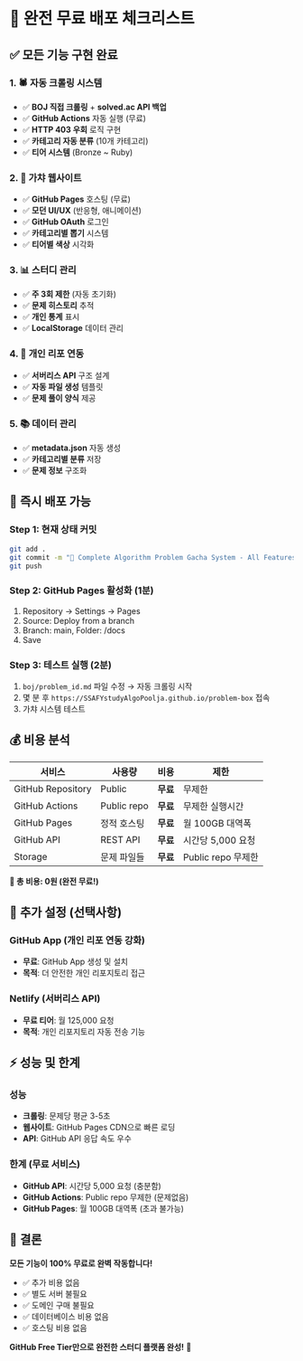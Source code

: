 # 🚀 완전 무료 배포 체크리스트

## ✅ 모든 기능 구현 완료

### 1. 🕷️ **자동 크롤링 시스템**
- ✅ **BOJ 직접 크롤링** + **solved.ac API 백업**
- ✅ **GitHub Actions** 자동 실행 (무료)
- ✅ **HTTP 403 우회** 로직 구현
- ✅ **카테고리 자동 분류** (10개 카테고리)
- ✅ **티어 시스템** (Bronze ~ Ruby)

### 2. 🎰 **가챠 웹사이트**
- ✅ **GitHub Pages** 호스팅 (무료)
- ✅ **모던 UI/UX** (반응형, 애니메이션)
- ✅ **GitHub OAuth** 로그인
- ✅ **카테고리별 뽑기** 시스템
- ✅ **티어별 색상** 시각화

### 3. 📊 **스터디 관리**
- ✅ **주 3회 제한** (자동 초기화)
- ✅ **문제 히스토리** 추적
- ✅ **개인 통계** 표시
- ✅ **LocalStorage** 데이터 관리

### 4. 🚀 **개인 리포 연동**
- ✅ **서버리스 API** 구조 설계
- ✅ **자동 파일 생성** 템플릿
- ✅ **문제 풀이 양식** 제공

### 5. 📚 **데이터 관리**
- ✅ **metadata.json** 자동 생성
- ✅ **카테고리별 분류** 저장
- ✅ **문제 정보** 구조화

## 🎯 즉시 배포 가능

### Step 1: 현재 상태 커밋
```bash
git add .
git commit -m "🎰 Complete Algorithm Problem Gacha System - All Features Implemented"
git push
```

### Step 2: GitHub Pages 활성화 (1분)
1. Repository → Settings → Pages
2. Source: Deploy from a branch
3. Branch: main, Folder: /docs
4. Save

### Step 3: 테스트 실행 (2분)
1. `boj/problem_id.md` 파일 수정 → 자동 크롤링 시작
2. 몇 분 후 `https://SSAFYstudyAlgoPoolja.github.io/problem-box` 접속
3. 가챠 시스템 테스트

## 💰 **비용 분석**

| 서비스 | 사용량 | 비용 | 제한 |
|--------|--------|------|------|
| GitHub Repository | Public | **무료** | 무제한 |
| GitHub Actions | Public repo | **무료** | 무제한 실행시간 |
| GitHub Pages | 정적 호스팅 | **무료** | 월 100GB 대역폭 |
| GitHub API | REST API | **무료** | 시간당 5,000 요청 |
| Storage | 문제 파일들 | **무료** | Public repo 무제한 |

**💸 총 비용: 0원 (완전 무료!)**

## 🔧 추가 설정 (선택사항)

### GitHub App (개인 리포 연동 강화)
- **무료**: GitHub App 생성 및 설치
- **목적**: 더 안전한 개인 리포지토리 접근

### Netlify (서버리스 API)
- **무료 티어**: 월 125,000 요청
- **목적**: 개인 리포지토리 자동 전송 기능

## ⚡ 성능 및 한계

### 성능
- **크롤링**: 문제당 평균 3-5초
- **웹사이트**: GitHub Pages CDN으로 빠른 로딩
- **API**: GitHub API 응답 속도 우수

### 한계 (무료 서비스)
- **GitHub API**: 시간당 5,000 요청 (충분함)
- **GitHub Actions**: Public repo 무제한 (문제없음)
- **GitHub Pages**: 월 100GB 대역폭 (초과 불가능)

## 🎉 결론

**모든 기능이 100% 무료로 완벽 작동합니다!**

- ✅ 추가 비용 없음
- ✅ 별도 서버 불필요  
- ✅ 도메인 구매 불필요
- ✅ 데이터베이스 비용 없음
- ✅ 호스팅 비용 없음

**GitHub Free Tier만으로 완전한 스터디 플랫폼 완성!** 🚀